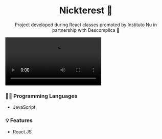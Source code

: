 <h1 align=center>Nickterest 🤳</h1>

<p align=center>Project developed during React classes promoted by Instituto Nu in partnership with Descomplica 💜</p>
<video src='https://github.com/itsmenicky/Nickterest/blob/main/video/nickterest.mp4'></video>

### 👨‍💻 Programming Languages

- JavaScript

### 💡 Features

- React.JS
